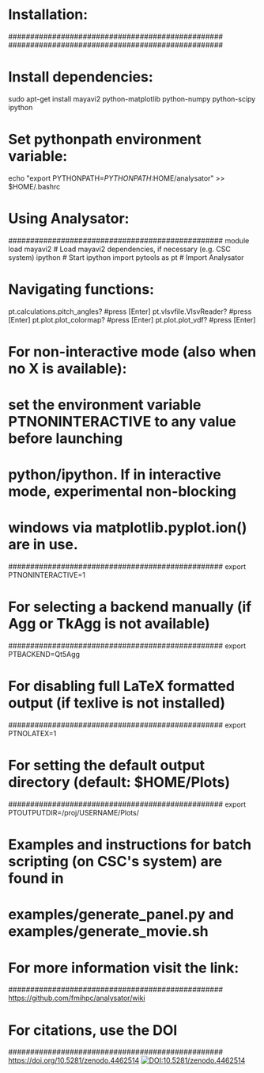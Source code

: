 # Installation:
#################################################
#################################################

# Install dependencies:
sudo apt-get install mayavi2 python-matplotlib python-numpy python-scipy ipython

# Set pythonpath environment variable:
echo "export PYTHONPATH=$PYTHONPATH:$HOME/analysator" >> $HOME/.bashrc

# Using Analysator:
#################################################
module load mayavi2   # Load mayavi2 dependencies, if necessary (e.g. CSC system)
ipython               # Start ipython
import pytools as pt  # Import Analysator


# Navigating functions:
pt.calculations.pitch_angles? #press [Enter]
pt.vlsvfile.VlsvReader? #press [Enter]
pt.plot.plot_colormap? #press [Enter]
pt.plot.plot_vdf? #press [Enter]


# For non-interactive mode (also when no X is available):
# set the environment variable PTNONINTERACTIVE to any value before launching
# python/ipython. If in interactive mode, experimental non-blocking
# windows via matplotlib.pyplot.ion() are in use.
#################################################
export PTNONINTERACTIVE=1

# For selecting a backend manually (if Agg or TkAgg is not available)
#################################################
export PTBACKEND=Qt5Agg

# For disabling full LaTeX formatted output (if texlive is not installed)
#################################################
export PTNOLATEX=1

# For setting the default output directory (default: $HOME/Plots)
#################################################
export PTOUTPUTDIR=/proj/USERNAME/Plots/


# Examples and instructions for batch scripting (on CSC's system) are found in
# examples/generate_panel.py and examples/generate_movie.sh

# For more information visit the link:
#################################################
https://github.com/fmihpc/analysator/wiki

# For citations, use the DOI
#################################################
https://doi.org/10.5281/zenodo.4462514
[![DOI:10.5281/zenodo.4462514](https://zenodo.org/badge/4462514.svg)](https://zenodo.org/badge/latestdoi/10.5281/zenodo.4462514)
